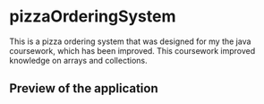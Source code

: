 # pizzaOrderingSystem
This is a pizza ordering system that was designed for my the java coursework, which has been improved. This coursework improved knowledge on arrays and collections.

## Preview of the application
